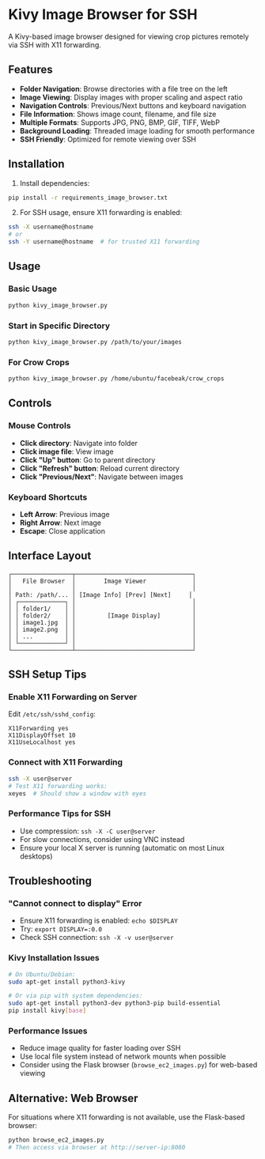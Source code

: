 # Kivy Image Browser for SSH

A Kivy-based image browser designed for viewing crop pictures remotely via SSH with X11 forwarding.

## Features

- **Folder Navigation**: Browse directories with a file tree on the left
- **Image Viewing**: Display images with proper scaling and aspect ratio
- **Navigation Controls**: Previous/Next buttons and keyboard navigation
- **File Information**: Shows image count, filename, and file size
- **Multiple Formats**: Supports JPG, PNG, BMP, GIF, TIFF, WebP
- **Background Loading**: Threaded image loading for smooth performance
- **SSH Friendly**: Optimized for remote viewing over SSH

## Installation

1. Install dependencies:
```bash
pip install -r requirements_image_browser.txt
```

2. For SSH usage, ensure X11 forwarding is enabled:
```bash
ssh -X username@hostname
# or
ssh -Y username@hostname  # for trusted X11 forwarding
```

## Usage

### Basic Usage
```bash
python kivy_image_browser.py
```

### Start in Specific Directory
```bash
python kivy_image_browser.py /path/to/your/images
```

### For Crow Crops
```bash
python kivy_image_browser.py /home/ubuntu/facebeak/crow_crops
```

## Controls

### Mouse Controls
- **Click directory**: Navigate into folder
- **Click image file**: View image
- **Click "Up" button**: Go to parent directory
- **Click "Refresh" button**: Reload current directory
- **Click "Previous/Next"**: Navigate between images

### Keyboard Shortcuts
- **Left Arrow**: Previous image
- **Right Arrow**: Next image
- **Escape**: Close application

## Interface Layout

```
┌─────────────────┬─────────────────────────────────┐
│   File Browser  │        Image Viewer             │
│                 │                                 │
│ Path: /path/... │ [Image Info] [Prev] [Next]     │
│ ┌─────────────┐ │                                 │
│ │ folder1/    │ │                                 │
│ │ folder2/    │ │         [Image Display]         │
│ │ image1.jpg  │ │                                 │
│ │ image2.png  │ │                                 │
│ │ ...         │ │                                 │
│ └─────────────┘ │                                 │
└─────────────────┴─────────────────────────────────┘
```

## SSH Setup Tips

### Enable X11 Forwarding on Server
Edit `/etc/ssh/sshd_config`:
```
X11Forwarding yes
X11DisplayOffset 10
X11UseLocalhost yes
```

### Connect with X11 Forwarding
```bash
ssh -X user@server
# Test X11 forwarding works:
xeyes  # Should show a window with eyes
```

### Performance Tips for SSH
- Use compression: `ssh -X -C user@server`
- For slow connections, consider using VNC instead
- Ensure your local X server is running (automatic on most Linux desktops)

## Troubleshooting

### "Cannot connect to display" Error
- Ensure X11 forwarding is enabled: `echo $DISPLAY`
- Try: `export DISPLAY=:0.0`
- Check SSH connection: `ssh -X -v user@server`

### Kivy Installation Issues
```bash
# On Ubuntu/Debian:
sudo apt-get install python3-kivy

# Or via pip with system dependencies:
sudo apt-get install python3-dev python3-pip build-essential
pip install kivy[base]
```

### Performance Issues
- Reduce image quality for faster loading over SSH
- Use local file system instead of network mounts when possible
- Consider using the Flask browser (`browse_ec2_images.py`) for web-based viewing

## Alternative: Web Browser

For situations where X11 forwarding is not available, use the Flask-based browser:
```bash
python browse_ec2_images.py
# Then access via browser at http://server-ip:8080
``` 